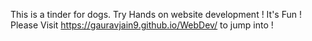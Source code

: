 This is a tinder for dogs.
Try Hands on website development !
It's Fun !
Please Visit https://gauravjain9.github.io/WebDev/ to jump into !
